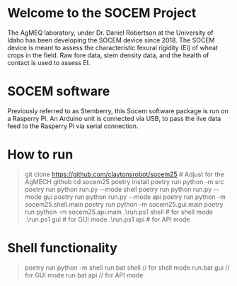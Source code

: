 # Welcome to the SOCEM Project
The AgMEQ laboratory, under Dr. Daniel Robertson at the University of Idaho has been developing the SOCEM device since 2018.
The SOCEM device is meant to assess the characteristic fexural rigidity (EI) of wheat crops in the field.
Raw fore data, stem density data, and the health of contact is used to assess EI.

# SOCEM software
Previously referred to as Stemberry, this Socem software package is run on a Rasperry Pi.
An Arduino unit is connected via USB, to pass the live data feed to the Rasperry Pi via serial connection.

# How to run
> git clone https://github.com/claytonsrobot/socem25 # Adjust for the AgMECH github
> cd socem25 
> poetry install
> poetry run python -m src
> poetry run python run.py --mode shell
> poetry run python run.py --mode gui
> poetry run python run.py --mode api
> poetry run python -m socem25.shell.main
> poetry run python -m socem25.gui.main
> poetry run python -m socem25.api.main
> .\run.ps1 shell    # for shell mode
> .\run.ps1 gui      # for GUI mode
> .\run.ps1 api      # for API mode



# Shell functionality
> poetry run python -m shell
> run.bat shell    // for shell mode
> run.bat gui      // for GUI mode
> run.bat api      // for API mode


